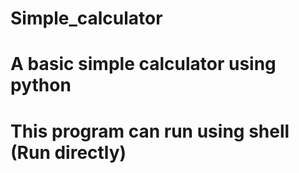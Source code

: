 # Simple_calculator
# A basic simple calculator using python
# This program can run using shell (Run directly)
